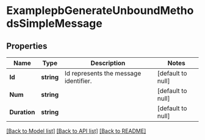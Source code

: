 # ExamplepbGenerateUnboundMethodsSimpleMessage

## Properties
Name | Type | Description | Notes
------------ | ------------- | ------------- | -------------
**Id** | **string** | Id represents the message identifier. | [default to null]
**Num** | **string** |  | [default to null]
**Duration** | **string** |  | [default to null]

[[Back to Model list]](../README.md#documentation-for-models) [[Back to API list]](../README.md#documentation-for-api-endpoints) [[Back to README]](../README.md)


